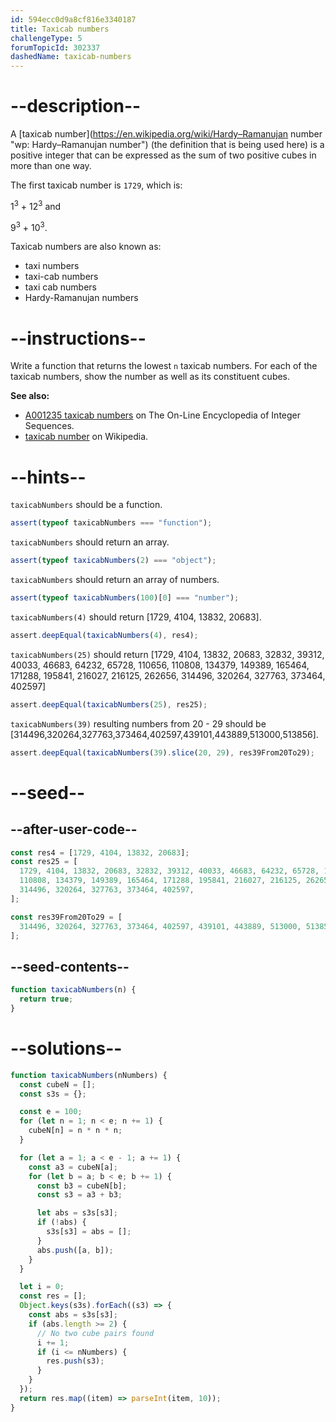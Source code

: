 ```yaml
---
id: 594ecc0d9a8cf816e3340187
title: Taxicab numbers
challengeType: 5
forumTopicId: 302337
dashedName: taxicab-numbers
---
```


# --description--

A [taxicab number](https://en.wikipedia.org/wiki/Hardy–Ramanujan number "wp: Hardy–Ramanujan number") (the definition that is being used here) is a positive integer that can be expressed as the sum of two positive cubes in more than one way.

The first taxicab number is `1729`, which is:

1<sup>3</sup> + 12<sup>3</sup> and

9<sup>3</sup> + 10<sup>3</sup>.

Taxicab numbers are also known as:

<ul>
  <li>taxi numbers</li>
  <li>taxi-cab numbers</li>
  <li>taxi cab numbers</li>
  <li>Hardy-Ramanujan numbers</li>
</ul>

# --instructions--

Write a function that returns the lowest `n` taxicab numbers. For each of the taxicab numbers, show the number as well as its constituent cubes.

**See also:**

<ul>
  <li><a href='https://oeis.org/A001235' target='_blank'>A001235 taxicab numbers</a> on The On-Line Encyclopedia of Integer Sequences.</li>
  <li><a href='https://en.wikipedia.org/wiki/Taxicab_number' target='_blank'>taxicab number</a> on Wikipedia.</li>
</ul>

# --hints--

`taxicabNumbers` should be a function.

```js
assert(typeof taxicabNumbers === "function");
```

`taxicabNumbers` should return an array.

```js
assert(typeof taxicabNumbers(2) === "object");
```

`taxicabNumbers` should return an array of numbers.

```js
assert(typeof taxicabNumbers(100)[0] === "number");
```

`taxicabNumbers(4)` should return [1729, 4104, 13832, 20683].

```js
assert.deepEqual(taxicabNumbers(4), res4);
```

`taxicabNumbers(25)` should return [1729, 4104, 13832, 20683, 32832, 39312, 40033, 46683, 64232, 65728, 110656, 110808, 134379, 149389, 165464, 171288, 195841, 216027, 216125, 262656, 314496, 320264, 327763, 373464, 402597]

```js
assert.deepEqual(taxicabNumbers(25), res25);
```

`taxicabNumbers(39)` resulting numbers from 20 - 29 should be [314496,320264,327763,373464,402597,439101,443889,513000,513856].

```js
assert.deepEqual(taxicabNumbers(39).slice(20, 29), res39From20To29);
```

# --seed--

## --after-user-code--

```js
const res4 = [1729, 4104, 13832, 20683];
const res25 = [
  1729, 4104, 13832, 20683, 32832, 39312, 40033, 46683, 64232, 65728, 110656,
  110808, 134379, 149389, 165464, 171288, 195841, 216027, 216125, 262656,
  314496, 320264, 327763, 373464, 402597,
];

const res39From20To29 = [
  314496, 320264, 327763, 373464, 402597, 439101, 443889, 513000, 513856,
];
```

## --seed-contents--

```js
function taxicabNumbers(n) {
  return true;
}
```

# --solutions--

```js
function taxicabNumbers(nNumbers) {
  const cubeN = [];
  const s3s = {};

  const e = 100;
  for (let n = 1; n < e; n += 1) {
    cubeN[n] = n * n * n;
  }

  for (let a = 1; a < e - 1; a += 1) {
    const a3 = cubeN[a];
    for (let b = a; b < e; b += 1) {
      const b3 = cubeN[b];
      const s3 = a3 + b3;

      let abs = s3s[s3];
      if (!abs) {
        s3s[s3] = abs = [];
      }
      abs.push([a, b]);
    }
  }

  let i = 0;
  const res = [];
  Object.keys(s3s).forEach((s3) => {
    const abs = s3s[s3];
    if (abs.length >= 2) {
      // No two cube pairs found
      i += 1;
      if (i <= nNumbers) {
        res.push(s3);
      }
    }
  });
  return res.map((item) => parseInt(item, 10));
}
```

